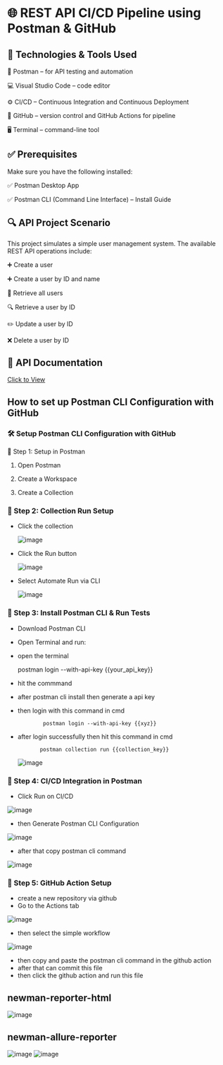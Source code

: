 # 🌐 REST API CI/CD Pipeline using Postman & GitHub

## 🚀 Technologies & Tools Used

🧪 Postman – for API testing and automation

💻 Visual Studio Code – code editor

⚙️ CI/CD – Continuous Integration and Continuous Deployment

🔧 GitHub – version control and GitHub Actions for pipeline

🖥️ Terminal – command-line tool

## ✅ Prerequisites

Make sure you have the following installed:

✅ Postman Desktop App

✅ Postman CLI (Command Line Interface) – Install Guide

## 🔍 API Project Scenario

This project simulates a simple user management system. The available REST API operations include:

➕ Create a user

➕ Create a user by ID and name

📄 Retrieve all users

🔍 Retrieve a user by ID

✏️ Update a user by ID

❌ Delete a user by ID

## 📑 API Documentation

 [Click to View](https://documenter.getpostman.com/view/16548351/2sA3BoaXSA#116cbeb2-02e8-4637-9d46-3caedd1bd5f0)

## How to set up Postman CLI Configuration with GitHub

### 🛠️ Setup Postman CLI Configuration with GitHub

🔹 Step 1: Setup in Postman

1. Open Postman

2. Create a Workspace

3. Create a Collection

### 🔹 Step 2: Collection Run Setup
- Click the collection
  
  ![image](https://github.com/Mamun104/restapi_automation_run_on_postman_cli/assets/78067017/5ae3cde3-e3f8-492b-8ad8-58fb800a7fd9)

- Click the Run button

  ![image](https://github.com/Mamun104/restapi_automation_run_on_postman_cli/assets/78067017/6ee1dab5-47e6-4fb8-87f5-d314543fa1fc)
  
- Select Automate Run via CLI

  ![image](https://github.com/Mamun104/restapi_automation_run_on_postman_cli/assets/78067017/2197efd6-e3ad-4022-ab71-02a7bb470b7c)
  
### 🔹 Step 3: Install Postman CLI & Run Tests

- Download Postman CLI
- Open Terminal and run:
- open the terminal
  
    postman login --with-api-key {{your_api_key}}
  
- hit the commmand
- after postman cli install then generate a api key
- then login with this command in cmd

              postman login --with-api-key {{xyz}}
  
- after login successfully then hit this command in cmd

             postman collection run {{collection_key}}
  
  ![image](https://github.com/Mamun104/restapi_automation_run_on_postman_cli/assets/78067017/b05fae3a-3b00-48bb-b75c-4c59ed3de8b1)

### 🔹 Step 4: CI/CD Integration in Postman

- Click Run on CI/CD

![image](https://github.com/Mamun104/restapi_ci_and_cd_pipeline_using_postman_and_github/assets/78067017/25582ac2-10a9-485b-a420-d158096a388f)

- then Generate Postman CLI Configuration

![image](https://github.com/Mamun104/restapi_ci_and_cd_pipeline_using_postman_and_github/assets/78067017/ee098a91-d6cc-4d72-ba65-bc3c50a64682)

- after that copy postman cli command

![image](https://github.com/Mamun104/restapi_ci_and_cd_pipeline_using_postman_and_github/assets/78067017/f9191c0b-3f68-4fb5-8dd4-3ff308744f99)

### 🔹 Step 5: GitHub Action Setup

- create a new repository via github
- Go to the Actions tab

![image](https://github.com/Mamun104/restapi_ci_and_cd_pipeline_using_postman_and_github/assets/78067017/eb449f88-7fab-47b7-80ce-27e0526ef8da)

- then select the simple workflow

![image](https://github.com/Mamun104/restapi_ci_and_cd_pipeline_using_postman_and_github/assets/78067017/51da6529-8e50-4b1f-ae37-c21fc2fb7846)

- then copy and paste the postman cli command in the github action
- after that can commit this file
- then click the github action and run this file

## newman-reporter-html

![image](https://github.com/Mamun104/api-cicd-pipeline-using-postman-and-github/assets/78067017/ddec0095-81c0-4573-96d3-9f4be0fa4c3e)

## newman-allure-reporter

![image](https://github.com/Mamun104/api-cicd-pipeline-using-postman-and-github/assets/78067017/8c6b0dc8-b4d5-4738-a302-0afc116ff888)
![image](https://github.com/Mamun104/api-cicd-pipeline-using-postman-and-github/assets/78067017/f6ef0a8d-ff7a-4dde-a5d3-e2d7a80eca3d)


